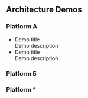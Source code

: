 ## Architecture Demos

### Platform A
- Demo title  
Demo description
- Demo title  
Demo description
### Platform 5

### Platform ^